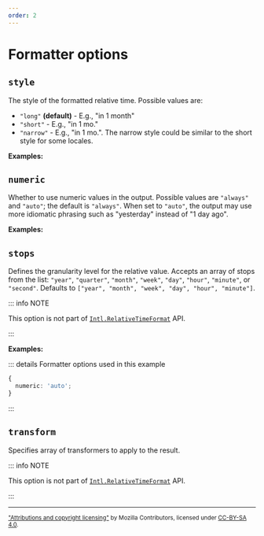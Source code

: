 ```yaml
---
order: 2
---
```


# Formatter options

<script setup>
import DemoValueFormatterOptions from '../DemoValueFormatterOptions.vue';
import { relativeTimeFormatter } from '@localizer/all';

const dateInputs = (now) => [
  ['1980-06-19 00:05:31, now', new Date("1980-06-19 00:05:31"), now], 
  ['2020-01-24 05:50:00, 2020-01-23 04:41:20', new Date('2020-01-24 05:50:00'), new Date('2020-01-23 04:41:20')]
];
</script>

## `style`

The style of the formatted relative time. Possible values are:

- `"long"` **(default)** - E.g., "in 1 month"
- `"short"` - E.g., "in 1 mo."
- `"narrow"` - E.g., "in 1 mo.". The narrow style could be similar to the short style for some locales.

**Examples:**

<DemoValueFormatterOptions option="style" :values="['long', 'short', 'narrow']" :factory=relativeTimeFormatter :inputs=dateInputs />

## `numeric`

Whether to use numeric values in the output. Possible values are `"always"` and `"auto"`; the default is `"always"`. When set to `"auto"`, the output may use more idiomatic phrasing such as "yesterday" instead of "1 day ago".

**Examples:**

<DemoValueFormatterOptions option="numeric" :values="['always', 'auto']" :factory=relativeTimeFormatter :inputs=dateInputs />

## `stops`

Defines the granularity level for the relative value. Accepts an array of stops from the list: `"year"`, `"quarter"`, `"month"`, `"week"`, `"day"`, `"hour"`, `"minute"`, or `"second"`. Defaults to `["year", "month", "week", "day", "hour", "minute"]`.

::: info NOTE

This option is not part of [`Intl.RelativeTimeFormat`](https://developer.mozilla.org/en-US/docs/Web/JavaScript/Reference/Global_Objects/Intl/RelativeTimeFormat/RelativeTimeFormat) API.

:::

**Examples:**

::: details Formatter options used in this example

```typescript
{
  numeric: 'auto';
}
```

:::

<DemoValueFormatterOptions option="stops" :values="[['second'], ['minute'], ['hour'], ['day'], ['day', 'week'], ['week'], ['month'], ['quarter'], ['year']]" :defaultOptions="{numeric:'auto'}" :factory=relativeTimeFormatter :inputs=dateInputs />

## `transform`

Specifies array of transformers to apply to the result.

::: info NOTE

This option is not part of [`Intl.RelativeTimeFormat`](https://developer.mozilla.org/en-US/docs/Web/JavaScript/Reference/Global_Objects/Intl/RelativeTimeFormat/RelativeTimeFormat) API.

:::

---

<small>

["Attributions and copyright licensing"](https://developer.mozilla.org/en-US/docs/MDN/Writing_guidelines/Attrib_copyright_license) by Mozilla Contributors, licensed under [CC-BY-SA 4.0](https://creativecommons.org/licenses/by-sa/4.0/).

</small>
